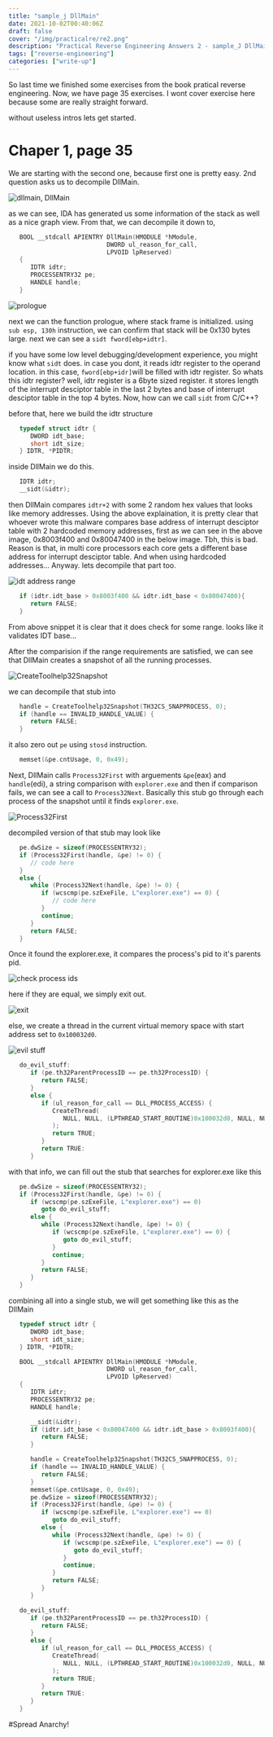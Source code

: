 ```yaml
---
title: "sample_j DllMain"
date: 2021-10-02T00:40:06Z
draft: false
cover: "/img/practicalre/re2.png"
description: "Practical Reverse Engineering Answers 2 - sample_J DllMain"
tags: ["reverse-engineering"]
categories: ["write-up"]
---
```


So last time we finished some exercises from the book pratical reverse engineering. Now, we have page 35 exercises. I wont cover exercise here because some are really straight forward.

without useless intros lets get started.

# Chaper 1, page 35

We are starting with the second one, because first one is pretty easy. 2nd question asks us to decompile DllMain.


![dllmain, DllMain](/img/dllmain.png)


as we can see, IDA has generated us some information of the stack as well as a nice graph view. From that, we can decompile it down to,

```c
   BOOL __stdcall APIENTRY DllMain(HMODULE *hModule, 
                           DWORD ul_reason_for_call, 
                           LPVOID lpReserved)
   {
      IDTR idtr;
      PROCESSENTRY32 pe;
      HANDLE handle;
   }
```

![prologue](/img/sidt.png)

next we can the function prologue, where stack frame is initialized. using `sub esp, 130h` instruction, we can confirm that stack will be 0x130 bytes large. next we can see a `sidt fword[ebp+idtr]`.

if you have some low level debugging/development experience, you might know what `sidt` does. in case you dont, it reads idtr register to the operand location. in this case, `fword[ebp+idr]`will be filled with idtr register. So whats this idtr register? well, idtr register is a 6byte sized register. it stores length of the interrupt desciptor table in the last 2 bytes and base of interrupt desciptor table in the top 4 bytes. Now, how can we call `sidt` from C/C++?

before that, here we build the idtr structure
```c
   typedef struct idtr {
      DWORD idt_base;
      short idt_size;
   } IDTR, *PIDTR;
```

inside DllMain we do this.

```c
   IDTR idtr;
   __sidt(&idtr);
```

then DllMain compares `idtr+2` with some 2 random hex values that looks like memory addresses. Using the above explaination, it is pretty clear that whoever wrote this malware compares base address of interrupt desciptor table with 2 hardcoded memory addresses, first as we can see in the above image, 0x8003f400 and 0x80047400 in the below image. Tbh, this is bad. Reason is that, in multi core processors each core gets a different base address for interrupt desciptor table. And when using hardcoded addresses... Anyway. lets decompile that part too.

![idt address range](/img/checkidt.png)

```c
   if (idtr.idt_base > 0x8003f400 && idtr.idt_base < 0x80047400){
      return FALSE;
   }
```

From above snippet it is clear that it does check for some range. looks like it validates IDT base...

After the comparision if the range requirements are satisfied, we can see that DllMain creates a snapshot of all the running processes.

![CreateToolhelp32Snapshot](/img/snapshot.png)

we can decompile that stub into

```c
   handle = CreateToolhelp32Snapshot(TH32CS_SNAPPROCESS, 0);
   if (handle == INVALID_HANDLE_VALUE) {
      return FALSE;
   }
```

it also zero out `pe` using `stosd` instruction.

```c
   memset(&pe.cntUsage, 0, 0x49);
```

Next, DllMain calls `Process32First` with arguements `&pe`(eax) and `handle`(edi), a string comparison with `explorer.exe` and then if comparison fails, we can see a call to `Process32Next`.
Basically this stub go through each process of the snapshot until it finds `explorer.exe`.

![Process32First](/img/getexplorer.png)

decompiled version of that stub may look like
```c
   pe.dwSize = sizeof(PROCESSENTRY32);
   if (Process32First(handle, &pe) != 0) {
      // code here
   }
   else {
      while (Process32Next(handle, &pe) != 0) {
         if (wcscmp(pe.szExeFile, L"explorer.exe") == 0) {
            // code here
         }
         continue;
      }
      return FALSE;
   }
```

Once it found the explorer.exe, it compares the process's pid to it's parents pid.

![check process ids](/img/checkpid.png)

here if they are equal, we simply exit out.

![exit](/img/exit.png)

else, we create a thread in the current virtual memory space with start address set to `0x100032d0`.

![evil stuff](/img/evil.png)

```c
   do_evil_stuff:
      if (pe.th32ParentProcessID == pe.th32ProcessID) {
         return FALSE;
      }
      else {
         if (ul_reason_for_call == DLL_PROCESS_ACCESS) {
            CreateThread(
               NULL, NULL, (LPTHREAD_START_ROUTINE)0x100032d0, NULL, NULL, NULL
            );
            return TRUE;
         }
         return TRUE:
      }
```

with that info, we can fill out the stub that searches for explorer.exe like this

```c
   pe.dwSize = sizeof(PROCESSENTRY32);
   if (Process32First(handle, &pe) != 0) {
      if (wcscmp(pe.szExeFile, L"explorer.exe") == 0)
         goto do_evil_stuff;
      else {
         while (Process32Next(handle, &pe) != 0) {
            if (wcscmp(pe.szExeFile, L"explorer.exe") == 0) {
               goto do_evil_stuff;
            }
            continue;
         }
         return FALSE;
      }
   }

```

combining all into a single stub, we will get something like this as the DllMain

```cpp
   typedef struct idtr {
      DWORD idt_base;
      short idt_size;
   } IDTR, *PIDTR;

   BOOL __stdcall APIENTRY DllMain(HMODULE *hModule, 
                           DWORD ul_reason_for_call, 
                           LPVOID lpReserved)
   {
      IDTR idtr;
      PROCESSENTRY32 pe;
      HANDLE handle;

      __sidt(&idtr);
      if (idtr.idt_base < 0x80047400 && idtr.idt_base > 0x8003f400){
         return FALSE;
      }

      handle = CreateToolhelp32Snapshot(TH32CS_SNAPPROCESS, 0);
      if (handle == INVALID_HANDLE_VALUE) {
         return FALSE;
      }
      memset(&pe.cntUsage, 0, 0x49);
      pe.dwSize = sizeof(PROCESSENTRY32);
      if (Process32First(handle, &pe) != 0) {
         if (wcscmp(pe.szExeFile, L"explorer.exe") == 0)
            goto do_evil_stuff;
         else {
            while (Process32Next(handle, &pe) != 0) {
               if (wcscmp(pe.szExeFile, L"explorer.exe") == 0) {
                  goto do_evil_stuff;
               }
               continue;
            }
            return FALSE;
         }
      }

   do_evil_stuff:
      if (pe.th32ParentProcessID == pe.th32ProcessID) {
         return FALSE;
      }
      else {
         if (ul_reason_for_call == DLL_PROCESS_ACCESS) {
            CreateThread(
               NULL, NULL, (LPTHREAD_START_ROUTINE)0x100032d0, NULL, NULL, NULL
            );
            return TRUE;
         }
         return TRUE:
      }
   }

```

#Spread Anarchy!
